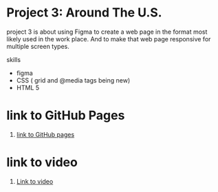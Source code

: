 # Project 3: Around The U.S.

project 3 is about using Figma to create a web page in the format most likely used in the work place.
And to make that web page responsive for multiple screen types.

skills

- figma
- CSS ( grid and @media tags being new)
- HTML 5

# link to GitHub Pages

1. [link to GitHub pages](https://San2ue.github.io/se_project_aroundtheus)

# link to video

1. [Link to video](https://drive.google.com/drive/folders/1EaZj8JIGo_lan4Zvc4Vb0eh-7-taryQK?usp=sharing)
